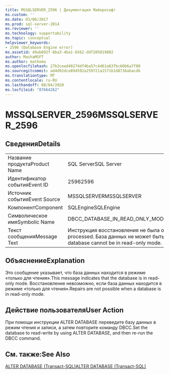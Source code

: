 ```yaml
---
title: MSSQLSERVER_2596 | Документация Майкрософт
ms.custom: ''
ms.date: 03/06/2017
ms.prod: sql-server-2014
ms.reviewer: ''
ms.technology: supportability
ms.topic: conceptual
helpviewer_keywords:
- 2596 (Database Engine error)
ms.assetid: 49ab892f-8ba3-4ba1-b562-ddf205019802
author: MashaMSFT
ms.author: mathoma
ms.openlocfilehash: 27b2ceed40274df4ba57c4d61a83fbc60b6a7f80
ms.sourcegitcommit: ad4d92dce894592a259721a1571b1d8736abacdb
ms.translationtype: MT
ms.contentlocale: ru-RU
ms.lasthandoff: 08/04/2020
ms.locfileid: "87664262"
---
```

# <a name="mssqlserver_2596"></a><span data-ttu-id="a2d5d-102">MSSQLSERVER_2596</span><span class="sxs-lookup"><span data-stu-id="a2d5d-102">MSSQLSERVER_2596</span></span>
    
## <a name="details"></a><span data-ttu-id="a2d5d-103">Сведения</span><span class="sxs-lookup"><span data-stu-id="a2d5d-103">Details</span></span>  
  
|||  
|-|-|  
|<span data-ttu-id="a2d5d-104">Название продукта</span><span class="sxs-lookup"><span data-stu-id="a2d5d-104">Product Name</span></span>|<span data-ttu-id="a2d5d-105">SQL Server</span><span class="sxs-lookup"><span data-stu-id="a2d5d-105">SQL Server</span></span>|  
|<span data-ttu-id="a2d5d-106">Идентификатор события</span><span class="sxs-lookup"><span data-stu-id="a2d5d-106">Event ID</span></span>|<span data-ttu-id="a2d5d-107">2596</span><span class="sxs-lookup"><span data-stu-id="a2d5d-107">2596</span></span>|  
|<span data-ttu-id="a2d5d-108">Источник события</span><span class="sxs-lookup"><span data-stu-id="a2d5d-108">Event Source</span></span>|<span data-ttu-id="a2d5d-109">MSSQLSERVER</span><span class="sxs-lookup"><span data-stu-id="a2d5d-109">MSSQLSERVER</span></span>|  
|<span data-ttu-id="a2d5d-110">Компонент</span><span class="sxs-lookup"><span data-stu-id="a2d5d-110">Component</span></span>|<span data-ttu-id="a2d5d-111">SQLEngine</span><span class="sxs-lookup"><span data-stu-id="a2d5d-111">SQLEngine</span></span>|  
|<span data-ttu-id="a2d5d-112">Символическое имя</span><span class="sxs-lookup"><span data-stu-id="a2d5d-112">Symbolic Name</span></span>|<span data-ttu-id="a2d5d-113">DBCC_DATABASE_IN_READ_ONLY_MODE</span><span class="sxs-lookup"><span data-stu-id="a2d5d-113">DBCC_DATABASE_IN_READ_ONLY_MODE</span></span>|  
|<span data-ttu-id="a2d5d-114">Текст сообщения</span><span class="sxs-lookup"><span data-stu-id="a2d5d-114">Message Text</span></span>|<span data-ttu-id="a2d5d-115">Инструкция восстановления не была обработана.</span><span class="sxs-lookup"><span data-stu-id="a2d5d-115">The repair statement was not processed.</span></span> <span data-ttu-id="a2d5d-116">База данных не может быть доступна только для чтения.</span><span class="sxs-lookup"><span data-stu-id="a2d5d-116">The database cannot be in read-only mode.</span></span>|  
  
## <a name="explanation"></a><span data-ttu-id="a2d5d-117">Объяснение</span><span class="sxs-lookup"><span data-stu-id="a2d5d-117">Explanation</span></span>  
 <span data-ttu-id="a2d5d-118">Это сообщение указывает, что база данных находится в режиме «только для чтения».</span><span class="sxs-lookup"><span data-stu-id="a2d5d-118">This message indicates that the database is in read-only mode.</span></span> <span data-ttu-id="a2d5d-119">Восстановление невозможно, если база данных находится в режиме «только для чтения».</span><span class="sxs-lookup"><span data-stu-id="a2d5d-119">Repairs are not possible when a database is in read-only mode.</span></span>  
  
## <a name="user-action"></a><span data-ttu-id="a2d5d-120">Действие пользователя</span><span class="sxs-lookup"><span data-stu-id="a2d5d-120">User Action</span></span>  
 <span data-ttu-id="a2d5d-121">При помощи инструкции ALTER DATABASE переведите базу данных в режим чтения и записи, а затем повторите команду DBCC.</span><span class="sxs-lookup"><span data-stu-id="a2d5d-121">Set the database to read-write by using ALTER DATABASE, and then re-run the DBCC command.</span></span>  
  
## <a name="see-also"></a><span data-ttu-id="a2d5d-122">См. также:</span><span class="sxs-lookup"><span data-stu-id="a2d5d-122">See Also</span></span>  
 [<span data-ttu-id="a2d5d-123">ALTER DATABASE (Transact-SQL)</span><span class="sxs-lookup"><span data-stu-id="a2d5d-123">ALTER DATABASE &#40;Transact-SQL&#41;</span></span>](/sql/t-sql/statements/alter-database-transact-sql)  
  
  
